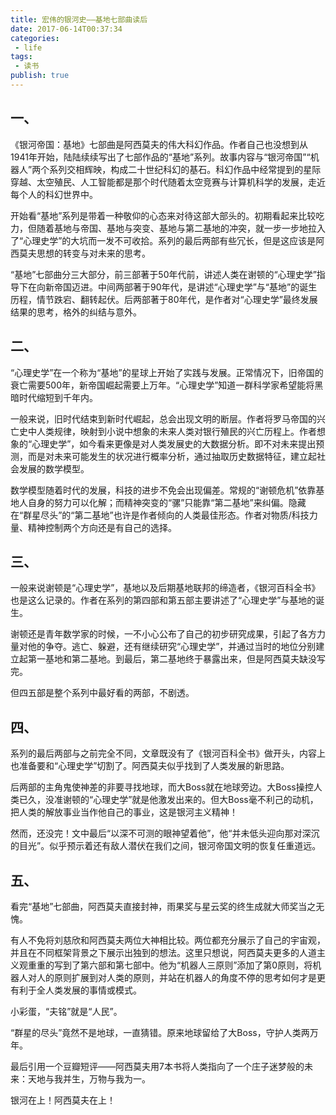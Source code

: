 ```yaml
---
title: 宏伟的银河史——基地七部曲读后
date: 2017-06-14T00:37:34
categories:
 - life
tags:
 - 读书
publish: true
---
```


## 一、
《银河帝国：基地》七部曲是阿西莫夫的伟大科幻作品。作者自己也没想到从1941年开始，陆陆续续写出了七部作品的“基地”系列。故事内容与“银河帝国”“机器人”两个系列交相辉映，构成二十世纪科幻的基石。科幻作品中经常提到的星际穿越、太空殖民、人工智能都是那个时代随着太空竞赛与计算机科学的发展，走近每个人的科幻世界中。

开始看“基地”系列是带着一种敬仰的心态来对待这部大部头的。初期看起来比较吃力，但随着基地与帝国、基地与突变、基地与第二基地的冲突，就一步一步地拉入了“心理史学”的大坑而一发不可收拾。系列的最后两部有些冗长，但是这应该是阿西莫夫思想的转变与对未来的思考。

<!-- more -->

“基地”七部曲分三大部分，前三部著于50年代前，讲述人类在谢顿的“心理史学”指导下在向新帝国迈进。中间两部著于90年代，是讲述“心理史学”与“基地”的诞生历程，情节跌宕、翻转起伏。后两部著于80年代，是作者对“心理史学”最终发展结果的思考，格外的纠结与意外。

## 二、
“心理史学”在一个称为“基地”的星球上开始了实践与发展。正常情况下，旧帝国的衰亡需要500年，新帝国崛起需要上万年。“心理史学”知道一群科学家希望能将黑暗时代缩短到千年内。

一般来说，旧时代结束到新时代崛起，总会出现文明的断层。作者将罗马帝国的兴亡史中人类规律，映射到小说中想象的未来人类对银行殖民的兴亡历程上。作者想象的“心理史学”，如今看来更像是对人类发展史的大数据分析。即不对未来提出预测，而是对未来可能发生的状况进行概率分析，通过抽取历史数据特征，建立起社会发展的数学模型。

数学模型随着时代的发展，科技的进步不免会出现偏差。常规的“谢顿危机”依靠基地人自身的努力可以化解；而精神突变的“骡”只能靠“第二基地”来纠偏。隐藏在“群星尽头”的“第二基地”也许是作者倾向的人类最佳形态。作者对物质/科技力量、精神控制两个方向还是有自己的选择。

## 三、
一般来说谢顿是“心理史学”，基地以及后期基地联邦的缔造者，《银河百科全书》也是这么记录的。作者在系列的第四部和第五部主要讲述了“心理史学”与基地的诞生。

谢顿还是青年数学家的时候，一不小心公布了自己的初步研究成果，引起了各方力量对他的争夺。逃亡、躲避，还有继续研究“心理史学”，并通过当时的地位分别建立起第一基地和第二基地。到最后，第二基地终于暴露出来，但是阿西莫夫缺没写完。

但四五部是整个系列中最好看的两部，不剧透。

## 四、
系列的最后两部与之前完全不同，文章既没有了《银河百科全书》做开头，内容上也准备要和“心理史学”切割了。阿西莫夫似乎找到了人类发展的新思路。

后两部的主角鬼使神差的非要寻找地球，而大Boss就在地球旁边。大Boss操控人类已久，没准谢顿的“心理史学”就是他激发出来的。但大Boss毫不利己的动机，把人类的解放事业当作他自己的事业，这是银河主义精神！

然而，还没完！文中最后“以深不可测的眼神望着他”，他“并未低头迎向那对深沉的目光”。似乎预示着还有敌人潜伏在我们之间，银河帝国文明的恢复任重道远。

## 五、
看完“基地”七部曲，阿西莫夫直接封神，雨果奖与星云奖的终生成就大师奖当之无愧。

有人不免将刘慈欣和阿西莫夫两位大神相比较。两位都充分展示了自己的宇宙观，并且在不同框架背景之下展示出独到的想法。这里只想说，阿西莫夫更多的人道主义观重重的写到了第六部和第七部中。他为“机器人三原则”添加了第0原则，将机器人对人的原则扩展到对人类的原则，并站在机器人的角度不停的思考如何才是更有利于全人类发展的事情或模式。

小彩蛋，“夫铭”就是“人民”。

“群星的尽头”竟然不是地球，一直猜错。原来地球留给了大Boss，守护人类两万年。

最后引用一个豆瓣短评——阿西莫夫用7本书将人类指向了一个庄子迷梦般的未来：天地与我并生，万物与我为一。

银河在上！阿西莫夫在上！
